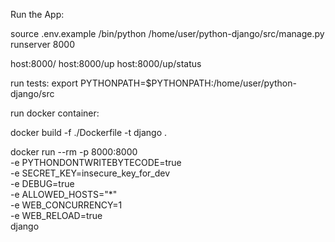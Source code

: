 Run the App:

source .env.example
/bin/python /home/user/python-django/src/manage.py runserver 8000

host:8000/
host:8000/up
host:8000/up/status


run tests:
export PYTHONPATH=$PYTHONPATH:/home/user/python-django/src


run docker container:

docker build -f ./Dockerfile -t django .

docker run --rm -p 8000:8000 \
  -e PYTHONDONTWRITEBYTECODE=true \
  -e SECRET_KEY=insecure_key_for_dev \
  -e DEBUG=true \
  -e ALLOWED_HOSTS="*" \
  -e WEB_CONCURRENCY=1 \
  -e WEB_RELOAD=true \
  django